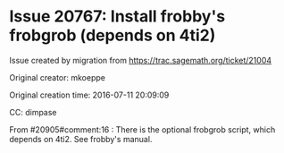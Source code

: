 # Issue 20767: Install frobby's frobgrob (depends on 4ti2)

Issue created by migration from https://trac.sagemath.org/ticket/21004

Original creator: mkoeppe

Original creation time: 2016-07-11 20:09:09

CC:  dimpase

From #20905#comment:16 :
There is the optional frobgrob script, which depends on 4ti2. See frobby's manual.
